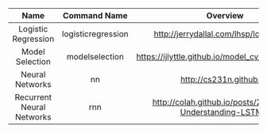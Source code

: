 | Name | Command Name | Overview | Further Reading
| :--: |:------------:|:--------:|:--------------:
| Logistic Regression | logisticregression | http://jerrydallal.com/lhsp/logistic.htm |
| Model Selection | modelselection | https://ijlyttle.github.io/model_cv_selection.html |
| Neural Networks     | nn | http://cs231n.github.io/ | http://www.deeplearningbook.org/ <br> http://hagan.okstate.edu/NNDesign.pdf |
| Recurrent Neural Networks | rnn | http://colah.github.io/posts/2015-08-Understanding-LSTMs/ |
